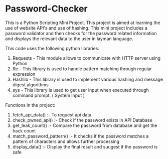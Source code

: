 # Password-Checker
This is a Python Scripting Mini Project. This project is aimed at learning the use of website API's and use of hashing. This mini project includes a password validator and then checks for the password related information and displays the relevant data to the user in layman language.

This code uses the following python libraries:
1. Requests - This module allows to communicate with HTTP server using Python
2. Re - This library is used to handle pattern matching through regular expression
3. Hashlib - This library is used to implement various hashing and message digest algorithms
4. sys - This library is used to get user input when executed through command prompt. ( System Input ) 

Functions in the project:
1. fetch_api_data() :- To request api data 
2. check_pwned_api() :- Check if the password exists in API Database
3. get_leak_count() :- Compare the password from database and get the hack count
4. match_password_pattern() :- It checks if the password matches a pattern of characters and allows further processing
5. display_data() :- Display the final result and suugest if the password is safe
